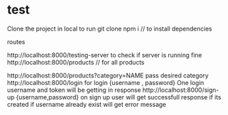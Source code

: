 # test
Clone the project in local to run 
 git clone 
 npm i // to install dependencies 

 routes 

 http://localhost:8000/testing-server    to check if server is running fine 
 http://localhost:8000/products  // for all products 
 
http://localhost:8000/products?category=NAME    pass desired category 
 http://localhost:8000/login   for login {username , password}
   One login username and token will be getting in response 
  http://localhost:8000/sign-up  {username,password}
  on sign up user will get successfull response if its created 
  if username already exist will get error message 
  
